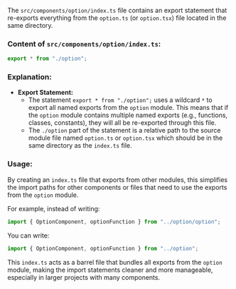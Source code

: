 The `src/components/option/index.ts` file contains an export statement that re-exports everything from the `option.ts` (or `option.tsx`) file located in the same directory.

### Content of `src/components/option/index.ts`:

```typescript
export * from "./option";
```

### Explanation:

- **Export Statement:**
  - The statement `export * from "./option";` uses a wildcard `*` to export all named exports from the `option` module. This means that if the `option` module contains multiple named exports (e.g., functions, classes, constants), they will all be re-exported through this file.
  - The `./option` part of the statement is a relative path to the source module file named `option.ts` or `option.tsx` which should be in the same directory as the `index.ts` file.

### Usage:

By creating an `index.ts` file that exports from other modules, this simplifies the import paths for other components or files that need to use the exports from the `option` module.

For example, instead of writing:
```typescript
import { OptionComponent, optionFunction } from "../option/option";
```
You can write:
```typescript
import { OptionComponent, optionFunction } from "../option";
```

This `index.ts` acts as a barrel file that bundles all exports from the `option` module, making the import statements cleaner and more manageable, especially in larger projects with many components.